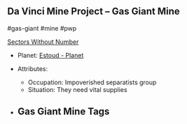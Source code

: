 ## Da Vinci Mine Project &ndash; Gas Giant Mine

#gas-giant #mine #pwp

[Sectors Without Number](https://sectorswithoutnumber.com/sector/bfDcBzTtgpeyLUfwzjio/gasGiantMine/RYiEcvE3TThHzXQPaODy)

- Planet: [Estoud - Planet](../../../Gaming/StarsWithoutNumber/PiratesWithoutPlunder/Estoud%20-%20Planet.md)

- Attributes:
   -   Occupation: Impoverished separatists group
   -   Situation: They need vital supplies

- Gas Giant Mine Tags
	-  
